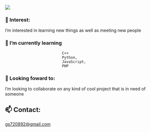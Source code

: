 ![](https://github.com/code-a11ly/images/code-a11ly/h_i_am_gabriel.jpeg)

### 👀 Interest:
I’m interested in learning new things
as well as meeting new people

### 🌱 I’m currently learning 
                              C++
                              Python,
                              JavaScript,
                              PHP

### 💞️ Looking foward to:
I’m looking to collaborate on any kind of
cool project that is in need of someone

## 📫 Contact:
gs720892@gmail.com

<!---
code-a11ly/code-a11ly is a ✨ special ✨ repository because its `README.md` (this file) appears on your GitHub profile.
You can click the Preview link to take a look at your changes.
--->

